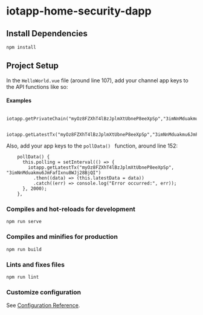 # iotapp-home-security-dapp

## Install Dependencies
```
npm install
```

## Project Setup
In the ```HelloWorld.vue``` file (around line 107), add your channel app keys to the API functions like so: 

#### Examples
```
    iotapp.getPrivateChain("myOz8FZXhT4lBzJplmXtUbneP8eeXpSp","3imNnMduakmu6JmFafIxnu8WJj28BjQI")

    iotapp.getLatestTx("myOz8FZXhT4lBzJplmXtUbneP8eeXpSp","3imNnMduakmu6JmFafIxnu8WJj28BjQI")
```

Also, add your app keys to the ```pollData() ``` function, around line 152:

```
    pollData() {
      this.polling = setInterval(() => {
        iotapp.getLatestTx("myOz8FZXhT4lBzJplmXtUbneP8eeXpSp", "3imNnMduakmu6JmFafIxnu8WJj28BjQI")
          .then((data) => (this.latestData = data))
          .catch((err) => console.log("Error occurred:", err));
      }, 2000);
    },
```

### Compiles and hot-reloads for development
```
npm run serve
```

### Compiles and minifies for production
```
npm run build
```

### Lints and fixes files
```
npm run lint
```

### Customize configuration
See [Configuration Reference](https://cli.vuejs.org/config/).

